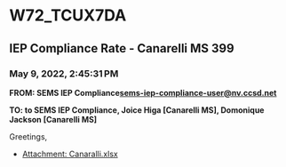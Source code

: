 # W72_TCUX7DA
## IEP Compliance Rate - Canarelli MS 399
### May 9, 2022, 2:45:31 PM
**FROM: SEMS IEP Compliance<sems-iep-compliance-user@nv.ccsd.net>**

**TO: to SEMS IEP Compliance, Joice Higa [Canarelli MS], Domonique Jackson [Canarelli MS]**


Greetings,  





* [Attachment: Canaralli.xlsx](W72_TCUX7DA-attachment-1.xlsx)
